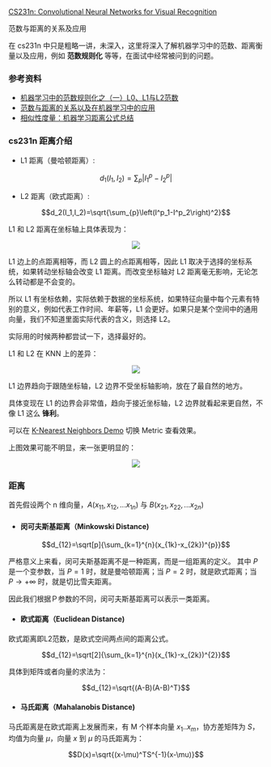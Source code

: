 [CS231n: Convolutional Neural Networks for Visual Recognition](http://cs231n.stanford.edu/)

范数与距离的关系及应用

在 cs231n 中只是粗略一讲，未深入，这里将深入了解机器学习中的范数、距离衡量以及应用，例如 **范数规则化** 等等，在面试中经常被问到的问题。

### 参考资料
* [机器学习中的范数规则化之（一）L0、L1与L2范数](https://blog.csdn.net/zouxy09/article/details/24971995/)
* [范数与距离的关系以及在机器学习中的应用](https://blog.csdn.net/kingzone_2008/article/details/15073987)
* [相似性度量：机器学习距离公式总结](https://www.cnblogs.com/lilin22/p/8747782.html)

### cs231n 距离介绍
* L1 距离（曼哈顿距离）:

$$d_1 (I_1, I_2) = \sum_{p} \left| I^p_1 - I^p_2 \right|$$

* L2 距离（欧式距离）:

$$d_2(I_1,I_2)=\sqrt{\sum_{p}\left(I^p_1-I^p_2\right)^2}$$

L1 和 L2 距离在坐标轴上具体表现为：

<div align=center>
   <img src="https://tuchuang-1252747889.cosgz.myqcloud.com/2018-10-15-Screen%20Shot%202018-10-15%20at%206.28.43%20PM.png" />
</div>

L1 边上的点距离相等，而 L2 圆上的点距离相等，因此 L1 取决于选择的坐标系统，如果转动坐标轴会改变 L1 距离。而改变坐标轴对 L2 距离毫无影响，无论怎么转动都是不会变的。

所以 L1 有坐标依赖，实际依赖于数据的坐标系统，如果特征向量中每个元素有特别的意义，例如代表工作时间、年薪等，L1 会更好。如果只是某个空间中的通用向量，我们不知道里面实际代表的含义，则选择 L2。

实际用的时候两种都尝试一下，选择最好的。


L1 和 L2 在 KNN 上的差异：
<div align=center>
   <img src="https://tuchuang-1252747889.cosgz.myqcloud.com/2018-10-15-Screen%20Shot%202018-10-15%20at%206.30.30%20PM.png" />
</div>

L1 边界趋向于跟随坐标轴，L2 边界不受坐标轴影响，放在了最自然的地方。

具体变现在 L1 的边界会非常值，趋向于接近坐标轴，L2 边界就看起来更自然，不像 L1 这么 **锋利**。

可以在 [K-Nearest Neighbors Demo](http://vision.stanford.edu/teaching/cs231n-demos/knn/) 切换 Metric 查看效果。

上图效果可能不明显，来一张更明显的：
<div align=center>
   <img src="https://tuchuang-1252747889.cosgz.myqcloud.com/2018-10-15-download1%202.png" />
</div>

### 距离
首先假设两个 n 维向量，$A(x_{11},x_{12},...x_{1n})$ 与 $B(x_{21},x_{22},...x_{2n})$

* #### 闵可夫斯基距离（Minkowski Distance)

$$d_{12}=\sqrt[p]{\sum_{k=1}^{n}(x_{1k}-x_{2k})^{p}}$$

严格意义上来看，闵可夫斯基距离不是一种距离，而是一组距离的定义。
其中 $P$ 是一个变参数，当 $P=1$ 时，就是曼哈顿距离；当 $P=2$ 时，就是欧式距离；当 $P\to +\infty$ 时，就是切比雪夫距离。

因此我们根据Ｐ参数的不同，闵可夫斯基距离可以表示一类距离。

* #### 欧式距离（Euclidean Distance)

欧式距离即L2范数，是欧式空间两点间的距离公式。

$$d_{12}=\sqrt[2]{\sum_{k=1}^{n}(x_{1k}-x_{2k})^{2}}$$

具体到矩阵或者向量的求法为：

$$d_{12}=\sqrt{(A-B)(A-B)^T}$$

* #### 马氏距离（Mahalanobis Distance)
马氏距离是在欧式距离上发展而来，有 M 个样本向量 $x_{1}..x_{m}$，协方差矩阵为 $S$，均值为向量 $\mu$，向量 $x$ 到 $\mu$ 的马氏距离为：

$$D(x)=\sqrt{(x-\mu)^TS^{-1}(x-\mu)}$$
